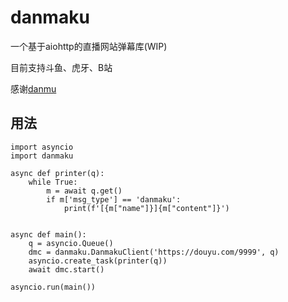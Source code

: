 # danmaku
一个基于aiohttp的直播网站弹幕库(WIP)

目前支持斗鱼、虎牙、B站

感谢[danmu](https://github.com/littlecodersh/danmu)

## 用法

```python3
import asyncio
import danmaku

async def printer(q):
    while True:
        m = await q.get()
        if m['msg_type'] == 'danmaku':
            print(f'[{m["name"]}]{m["content"]}')


async def main():
    q = asyncio.Queue()
    dmc = danmaku.DanmakuClient('https://douyu.com/9999', q)
    asyncio.create_task(printer(q))
    await dmc.start()

asyncio.run(main())
```
